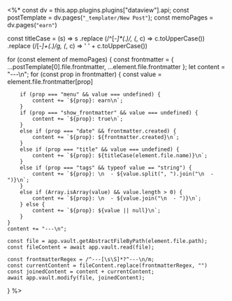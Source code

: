 <%*
const dv = this.app.plugins.plugins["dataview"].api;
const postTemplate = dv.pages(`"_templater/New Post"`);
const memoPages = dv.pages(`"earn"`)

const titleCase = (s) => s
	.replace (/^[-_]*(.)/, (_, c) => c.toUpperCase())
	.replace (/[-_]+(.)/g, (_, c) => ' ' + c.toUpperCase())

for (const element of memoPages) {
	const frontmatter = { ...postTemplate[0].file.frontmatter, ...element.file.frontmatter };
	let content = "---\n";
	for (const prop in frontmatter) {
		const value = element.file.frontmatter[prop]

		if (prop === "menu" && value === undefined) {
			content += `${prop}: earn\n`;
		}
		if (prop === "show_frontmatter" && value === undefined) {
			content += `${prop}: true\n`;
		}
		else if (prop === "date" && frontmatter.created) {
			content += `${prop}: ${frontmatter.created}\n`;
		}
		else if (prop === "title" && value === undefined) {
			content += `${prop}: ${titleCase(element.file.name)}\n`;
		}
		else if (prop === "tags" && typeof value == "string") {
			content += `${prop}: \n  - ${value.split(", ").join("\n  - ")}\n`;
		}
		else if (Array.isArray(value) && value.length > 0) {
			content += `${prop}: \n  - ${value.join("\n  - ")}\n`;
		} else {
			content += `${prop}: ${value || null}\n`;
		}
	}
	content += "---\n";

	const file = app.vault.getAbstractFileByPath(element.file.path);
	const fileContent = await app.vault.read(file);

	const frontmatterRegex = /^---[\s\S]*?^---\n/m;
	const currentContent = fileContent.replace(frontmatterRegex, "")
	const joinedContent = content + currentContent;
	await app.vault.modify(file, joinedContent);
}
%>